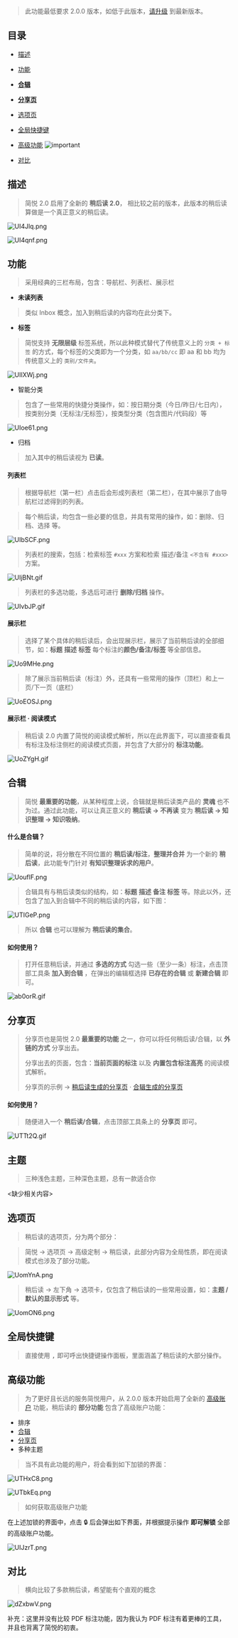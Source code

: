 > 此功能最低要求 2.0.0 版本，如低于此版本，[请升级](http://ksria.com/simpread/) 到最新版本。

目录
---

- [描述](#描述)

- [功能](#功能)

- **[合辑](#合辑)**

- **[分享页](#分享页)**

- [选项页](#选项页)

- [全局快捷键](#全局快捷键)

- [高级功能](#高级功能) ![important](https://s1.ax1x.com/2020/07/25/UzKr8O.png)

- [对比](#对比)

描述
---

> 简悦 2.0 启用了全新的 **稍后读 2.0**， 相比较之前的版本，此版本的稍后读算做是一个真正意义的稍后读。

![UI4Jlq.png](https://s1.ax1x.com/2020/07/21/UI4Jlq.png)

![UI4qnf.png](https://s1.ax1x.com/2020/07/21/UI4qnf.png)


功能
---

> 采用经典的三栏布局，包含：导航栏、列表栏、展示栏

- **未读列表** 

> 类似 Inbox 概念，加入到稍后读的内容均在此分类下。

- **标签** 

> 简悦支持 **无限层级** 标签系统，所以此种模式替代了传统意义上的 `分类 + 标签` 的方式，每个标签的父类即为一个分类，如 `aa/bb/cc` 即 aa 和 bb 均为传统意义上的 `类别/文件夹`。

![UIIXWj.png](https://s1.ax1x.com/2020/07/21/UIIXWj.png)

- 智能分类

> 包含了一些常用的快捷分类操作，如：按日期分类（今日/昨日/七日内），按类别分类（无标注/无标签），按类型分类（包含图片/代码段）等

![UIoe61.png](https://s1.ax1x.com/2020/07/21/UIoe61.png)

- 归档

> 加入其中的稍后读视为 **已读**。

#### 列表栏

> 根据导航栏（第一栏）点击后会形成列表栏（第二栏），在其中展示了由导航栏过滤得到的列表。

> 每个稍后读，均包含一些必要的信息，并具有常用的操作，如：删除、归档、选择 等。

![UIbSCF.png](https://s1.ax1x.com/2020/07/21/UIbSCF.png)

> 列表栏的搜索，包括：检索标签 `#xxx` 方案和检索 描述/备注 `<不含有 #xxx>` 方案。

![UIjBNt.gif](https://s1.ax1x.com/2020/07/21/UIjBNt.gif)

> 列表栏的多选功能，多选后可进行 **删除/归档** 操作。

![UIvbJP.gif](https://s1.ax1x.com/2020/07/21/UIvbJP.gif)

#### 展示栏

> 选择了某个具体的稍后读后，会出现展示栏，展示了当前稍后读的全部细节，如：**标题** **描述** **标签** 每个标注的**颜色/备注/标签** 等全部信息。

![Uo9MHe.png](https://s1.ax1x.com/2020/07/21/Uo9MHe.png)

> 除了展示当前稍后读（标注）外，还具有一些常用的操作（顶栏）和上一页/下一页（底栏）

![UoEOSJ.png](https://s1.ax1x.com/2020/07/21/UoEOSJ.png)

#### 展示栏 · 阅读模式

> 稍后读 2.0 内置了简悦的阅读模式解析，所以在此界面下，可以直接查看具有标注及标注侧栏的阅读模式页面，并包含了大部分的 **标注功能**。

![UoZYgH.gif](https://s1.ax1x.com/2020/07/21/UoZYgH.gif)

合辑
---

> 简悦 **最重要的功能**，从某种程度上说，合辑就是稍后读类产品的 **灵魂** 也不为过。通过此功能，可以让真正意义的 **稍后读 → 不再读** 变为 **稍后读 → 知识整理 → 知识吸纳**。

#### 什么是合辑？

> 简单的说，将分散在不同位置的 **稍后读/标注**，**整理并合并** 为一个新的 **稍后读**，此功能专门针对 **有知识整理诉求的用户**。

![UouflF.png](https://s1.ax1x.com/2020/07/21/UouflF.png)

> 合辑具有与稍后读类似的结构，如：**标题** **描述** **备注** **标签** 等。除此以外，还包含了加入到合辑中不同的稍后读的内容，如下图：

![UTIGeP.png](https://s1.ax1x.com/2020/07/22/UTIGeP.png)

> 所以 **合辑** 也可以理解为 **稍后读的集合**。

#### 如何使用？

> 打开任意稍后读，并通过 **多选的方式** 勾选一些（至少一条）标注，点击顶部工具条 **加入到合辑** ，在弹出的编辑框选择 **已存在的合辑** 或 **新建合辑** 即可。

![ab0orR.gif](https://s1.ax1x.com/2020/08/10/ab0orR.gif)

分享页
---

> 分享页也是简悦 2.0 **最重要的功能** 之一，你可以将任何稍后读/合辑，以 **外链的方式** 分享出去。
>
> 分享出去的页面，包含：**当前页面的标注** 以及 **内置包含标注高亮** 的阅读模式解析。
>
> 分享页的示例 → [稍后读生成的分享页](https://simp.red/s/simpread) · [合辑生成的分享页](https://simp.red/s/z2Axt6i1)

#### 如何使用？

> 随便进入一个 **稍后读/合辑**，点击顶部工具条上的 **分享页** 即可。

![UTTt2Q.gif](https://s1.ax1x.com/2020/07/22/UTTt2Q.gif)

主题
---

> 三种浅色主题，三种深色主题，总有一款适合你

<缺少相关内容>

选项页
---

> 稍后读的选项页，分为两个部分：

> 简悦 → 选项页 → 高级定制 → 稍后读，此部分内容为全局性质，即在阅读模式也涉及了部分功能。

![UomYnA.png](https://s1.ax1x.com/2020/07/21/UomYnA.png)

> 稍后读 → 左下角 → 选项卡，仅包含了稍后读的一些常用设置，如：**主题 / 默认的显示形式** 等。

![UomON6.png](https://s1.ax1x.com/2020/07/21/UomON6.png)


全局快捷键
---

> 直接使用 <kbd>,</kbd> 即可呼出快捷键操作面板，里面涵盖了稍后读的大部分操作。


高级功能
---

> 为了更好且长远的服务简悦用户，从 2.0.0 版本开始启用了全新的 [高级账户](#高级账户) 功能，稍后读的 **部分功能** 包含了高级账户功能：

- 排序
- [合辑](#合辑)
- [分享页](#分享页)
- 多种主题

> 当不具有此功能的用户，将会看到如下加锁的界面：

![UTHxC8.png](https://s1.ax1x.com/2020/07/22/UTHxC8.md.png)

![UTbkEq.png](https://s1.ax1x.com/2020/07/22/UTbkEq.md.png)

> 如何获取高级账户功能

在上述加锁的界面中，点击 🔒 后会弹出如下界面，并根据提示操作 **即可解锁** 全部的高级账户功能。

![UIJzrT.png](https://s1.ax1x.com/2020/07/21/UIJzrT.png)


对比
---

> 横向比较了多款稍后读，希望能有个直观的概念

![dZxbwV.png](https://s1.ax1x.com/2020/08/17/dZxbwV.png)

补充：这里并没有比较 PDF 标注功能，因为我认为 PDF 标注有着更棒的工具，并且也背离了简悦的初衷。












